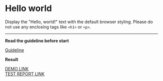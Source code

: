 # Hello world

Display the "Hello, world!" text with the default browser styling. Please do not
use any enclosing tags like `<h1>` or `<p>`.
___

**Read the guideline before start**

[Guideline](https://mate-academy.github.io/layout_task-guideline/)

**Result**

[DEMO LINK](https://tetianazakharova.github.io/layout_hello-world/) <br>
[TEST REPORT LINK](https://tetianazakharova.github.io/layout_hello-world/report/html_report/)
